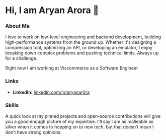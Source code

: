 # Hi, I am Aryan Arora 👋

### About Me
I love to work on low-level engineering and backend development, building high-performance systems from the ground up. Whether it's designing a compression tool, optimizing an API, or developing an emulator, I enjoy breaking down complex problems and pushing technical limits. Always up for a challenge.

Right now I am working at Viscommerce as a Software Engineer

### Links
- **LinkedIn:** [linkedin.com/in/aryanar0ra](https://www.linkedin.com/in/aryanar0ra/)

### Skills
A quick look at my pinned projects and open-source contributions will give you a good enough picture of my expertise.
I'll say I am as malleable as silver when it comes to hopping on to new tech, but that doesn’t mean I don’t have strong opinions.

